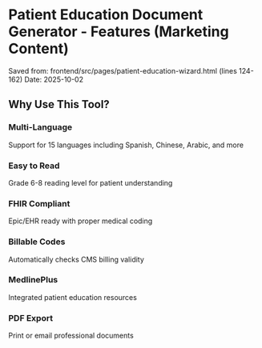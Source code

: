 # Patient Education Document Generator - Features (Marketing Content)

Saved from: frontend/src/pages/patient-education-wizard.html (lines 124-162)
Date: 2025-10-02

## Why Use This Tool?

### Multi-Language
Support for 15 languages including Spanish, Chinese, Arabic, and more

### Easy to Read
Grade 6-8 reading level for patient understanding

### FHIR Compliant
Epic/EHR ready with proper medical coding

### Billable Codes
Automatically checks CMS billing validity

### MedlinePlus
Integrated patient education resources

### PDF Export
Print or email professional documents
